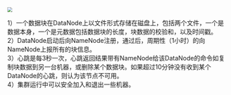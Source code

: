 <img src="https://coachhe.oss-cn-shenzhen.aliyuncs.com/Hadoop/20201210184302.png" style="zoom: 67%;" />

1）一个数据块在DataNode上以文件形式存储在磁盘上，包括两个文件，一个是数据本身，一个是元数据包括数据块的长度，块数据的校验和，以及时间戳。  
2）DataNode启动后向NameNode注册，通过后，周期性（1小时）的向NameNode上报所有的块信息。  
3）心跳是每3秒一次，心跳返回结果带有NameNode给该DataNode的命令如复制块数据到另一台机器，或删除某个数据块。如果超过10分钟没有收到某个DataNode的心跳，则认为该节点不可用。  
4）集群运行中可以安全加入和退出一些机器。